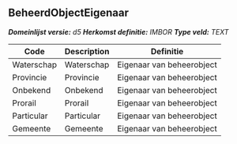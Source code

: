 ﻿## BeheerdObjectEigenaar

*__Domeinlijst versie:__ d5*
*__Herkomst definitie:__ IMBOR*
*__Type veld:__ TEXT*

|__Code__ |__Description__ |__Definitie__	|
|	---	|	---	|   ---	| 
| Waterschap | Waterschap | Eigenaar van beheerobject |
| Provincie | Provincie | Eigenaar van beheerobject |
| Onbekend | Onbekend | Eigenaar van beheerobject |
| Prorail | Prorail | Eigenaar van beheerobject |
| Particular | Particular | Eigenaar van beheerobject |
| Gemeente | Gemeente | Eigenaar van beheerobject |
